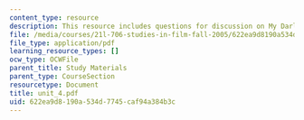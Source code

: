 ```yaml
---
content_type: resource
description: This resource includes questions for discussion on My Darling Clementine.
file: /media/courses/21l-706-studies-in-film-fall-2005/622ea9d8190a534d7745caf94a384b3c_unit_4.pdf
file_type: application/pdf
learning_resource_types: []
ocw_type: OCWFile
parent_title: Study Materials
parent_type: CourseSection
resourcetype: Document
title: unit_4.pdf
uid: 622ea9d8-190a-534d-7745-caf94a384b3c
---
```

